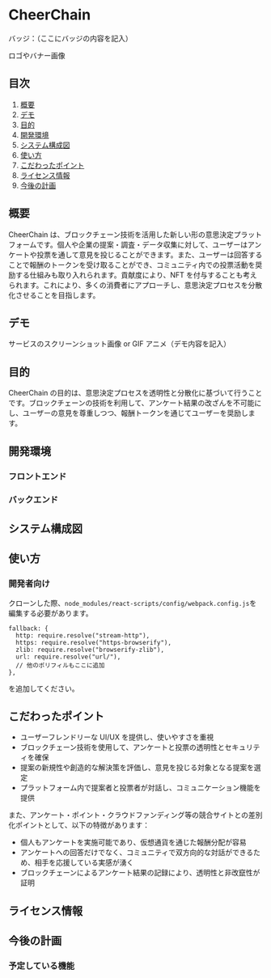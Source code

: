 # CheerChain

バッジ：（ここにバッジの内容を記入）

ロゴやバナー画像

## 目次

1. [概要](#概要)
2. [デモ](#デモ)
3. [目的](#目的)
4. [開発環境](#開発環境)
5. [システム構成図](#システム構成図)
6. [使い方](#使い方)
7. [こだわったポイント](#こだわったポイント)
8. [ライセンス情報](#ライセンス情報)
9. [今後の計画](#今後の計画)

## 概要

CheerChain は、ブロックチェーン技術を活用した新しい形の意思決定プラットフォームです。個人や企業の提案・調査・データ収集に対して、ユーザーはアンケートや投票を通して意見を投じることができます。また、ユーザーは回答することで報酬のトークンを受け取ることができ、コミュニティ内での投票活動を奨励する仕組みも取り入れられます。貢献度により、NFT を付与することも考えられます。これにより、多くの消費者にアプローチし、意思決定プロセスを分散化させることを目指します。

## デモ

サービスのスクリーンショット画像 or GIF アニメ（デモ内容を記入）

## 目的

CheerChain の目的は、意思決定プロセスを透明性と分散化に基づいて行うことです。ブロックチェーンの技術を利用して、アンケート結果の改ざんを不可能にし、ユーザーの意見を尊重しつつ、報酬トークンを通じてユーザーを奨励します。

## 開発環境

### フロントエンド

### バックエンド

## システム構成図

## 使い方

### 開発者向け

クローンした際、`node_modules/react-scripts/config/webpack.config.js`を編集する必要があります。<br />

````
fallback: {
  http: require.resolve("stream-http"),
  https: require.resolve("https-browserify"),
  zlib: require.resolve("browserify-zlib"),
  url: require.resolve("url/"),
  // 他のポリフィルもここに追加
},
````
を追加してください。

## こだわったポイント

- ユーザーフレンドリーな UI/UX を提供し、使いやすさを重視
- ブロックチェーン技術を使用して、アンケートと投票の透明性とセキュリティを確保
- 提案の新規性や創造的な解決策を評価し、意見を投じる対象となる提案を選定
- プラットフォーム内で提案者と投票者が対話し、コミュニケーション機能を提供

また、アンケート・ポイント・クラウドファンディング等の競合サイトとの差別化ポイントとして、以下の特徴があります：

- 個人もアンケートを実施可能であり、仮想通貨を通じた報酬分配が容易
- アンケートへの回答だけでなく、コミュニティで双方向的な対話ができるため、相手を応援している実感が湧く
- ブロックチェーンによるアンケート結果の記録により、透明性と非改竄性が証明

## ライセンス情報

## 今後の計画

### 予定している機能
